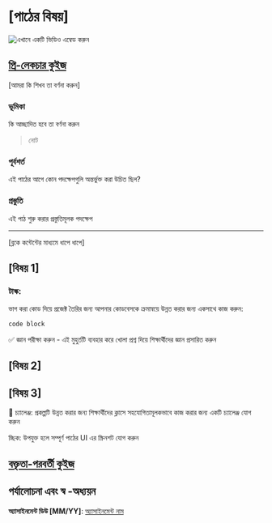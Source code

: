 # [পাঠের বিষয়]

![এখানে একটি ভিডিও এম্বেড করুন](ভিডিও-url)

## [প্রি-লেকচার কুইজ](কুইজ-ইউআরএল)

[আমরা কি শিখব তা বর্ণনা করুন]

### ভূমিকা

কি আচ্ছাদিত হবে তা বর্ণনা করুন

> নোট

### পূর্বশর্ত

এই পাঠের আগে কোন পদক্ষেপগুলি অন্তর্ভুক্ত করা উচিত ছিল?

### প্রস্তুতি

এই পাঠ শুরু করার প্রস্তুতিমূলক পদক্ষেপ

---

[ব্লকে কন্টেন্টের মাধ্যমে ধাপে ধাপে]

## [বিষয় 1]

### টাস্ক:

ভাগ করা কোড দিয়ে প্রজেক্ট তৈরির জন্য আপনার কোডবেসকে ক্রমান্বয়ে উন্নত করার জন্য একসাথে কাজ করুন:

```html
code block
```

✅ জ্ঞান পরীক্ষা করুন - এই মুহুর্তটি ব্যবহার করে খোলা প্রশ্ন দিয়ে শিক্ষার্থীদের জ্ঞান প্রসারিত করুন

## [বিষয় 2]

## [বিষয় 3]

🚀 চ্যালেঞ্জ: প্রকল্পটি উন্নত করার জন্য শিক্ষার্থীদের ক্লাসে সহযোগিতামূলকভাবে কাজ করার জন্য একটি চ্যালেঞ্জ যোগ করুন

চ্ছিক: উপযুক্ত হলে সম্পূর্ণ পাঠের UI এর স্ক্রিনশট যোগ করুন

## [বক্তৃতা-পরবর্তী কুইজ](কুইজ-ইউআরএল)

## পর্যালোচনা এবং স্ব -অধ্যয়ন

**অ্যাসাইনমেন্ট ডিউ [MM/YY]**: [অ্যাসাইনমেন্ট নাম](assignment.md)